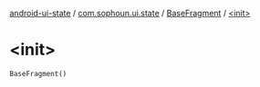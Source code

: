 [android-ui-state](../../index.md) / [com.sophoun.ui.state](../index.md) / [BaseFragment](index.md) / [&lt;init&gt;](./-init-.md)

# &lt;init&gt;

`BaseFragment()`